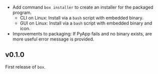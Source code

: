 - Add command `box installer` to create an installer for the packaged program.
  - CLI on Linux: Install via a `bash` script with embedded binary.
  - GUI on Linux: Install via a `bash` script with embedded binary and icon.
- Improvements to packaging: If PyApp fails and no binary exists, are more useful error message is provided.

## v0.1.0

First release of `box`.
